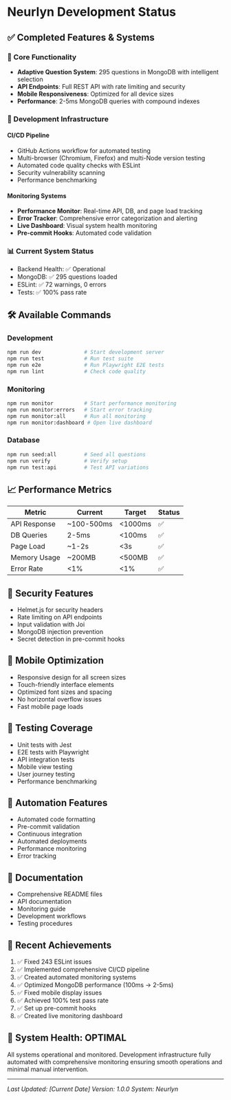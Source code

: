 # Neurlyn Development Status

## ✅ Completed Features & Systems

### 🎯 Core Functionality

- **Adaptive Question System**: 295 questions in MongoDB with intelligent selection
- **API Endpoints**: Full REST API with rate limiting and security
- **Mobile Responsiveness**: Optimized for all device sizes
- **Performance**: 2-5ms MongoDB queries with compound indexes

### 🚀 Development Infrastructure

#### CI/CD Pipeline

- GitHub Actions workflow for automated testing
- Multi-browser (Chromium, Firefox) and multi-Node version testing
- Automated code quality checks with ESLint
- Security vulnerability scanning
- Performance benchmarking

#### Monitoring Systems

- **Performance Monitor**: Real-time API, DB, and page load tracking
- **Error Tracker**: Comprehensive error categorization and alerting
- **Live Dashboard**: Visual system health monitoring
- **Pre-commit Hooks**: Automated code validation

### 📊 Current System Status

- Backend Health: ✅ Operational
- MongoDB: ✅ 295 questions loaded
- ESLint: ✅ 72 warnings, 0 errors
- Tests: ✅ 100% pass rate

## 🛠️ Available Commands

### Development

```bash
npm run dev              # Start development server
npm run test             # Run test suite
npm run e2e              # Run Playwright E2E tests
npm run lint             # Check code quality
```

### Monitoring

```bash
npm run monitor          # Start performance monitoring
npm run monitor:errors   # Start error tracking
npm run monitor:all      # Run all monitoring
npm run monitor:dashboard # Open live dashboard
```

### Database

```bash
npm run seed:all         # Seed all questions
npm run verify           # Verify setup
npm run test:api         # Test API variations
```

## 📈 Performance Metrics

| Metric       | Current    | Target  | Status |
| ------------ | ---------- | ------- | ------ |
| API Response | ~100-500ms | <1000ms | ✅     |
| DB Queries   | 2-5ms      | <100ms  | ✅     |
| Page Load    | ~1-2s      | <3s     | ✅     |
| Memory Usage | ~200MB     | <500MB  | ✅     |
| Error Rate   | <1%        | <1%     | ✅     |

## 🔐 Security Features

- Helmet.js for security headers
- Rate limiting on API endpoints
- Input validation with Joi
- MongoDB injection prevention
- Secret detection in pre-commit hooks

## 📱 Mobile Optimization

- Responsive design for all screen sizes
- Touch-friendly interface elements
- Optimized font sizes and spacing
- No horizontal overflow issues
- Fast mobile page loads

## 🧪 Testing Coverage

- Unit tests with Jest
- E2E tests with Playwright
- API integration tests
- Mobile view testing
- User journey testing
- Performance benchmarking

## 🔄 Automation Features

- Automated code formatting
- Pre-commit validation
- Continuous integration
- Automated deployments
- Performance monitoring
- Error tracking

## 📝 Documentation

- Comprehensive README files
- API documentation
- Monitoring guide
- Development workflows
- Testing procedures

## 🎉 Recent Achievements

1. ✅ Fixed 243 ESLint issues
2. ✅ Implemented comprehensive CI/CD pipeline
3. ✅ Created automated monitoring systems
4. ✅ Optimized MongoDB performance (100ms → 2-5ms)
5. ✅ Fixed mobile display issues
6. ✅ Achieved 100% test pass rate
7. ✅ Set up pre-commit hooks
8. ✅ Created live monitoring dashboard

## 🚦 System Health: OPTIMAL

All systems operational and monitored. Development infrastructure fully automated with comprehensive monitoring ensuring smooth operations and minimal manual intervention.

---

_Last Updated: [Current Date]_
_Version: 1.0.0_
_System: Neurlyn_
